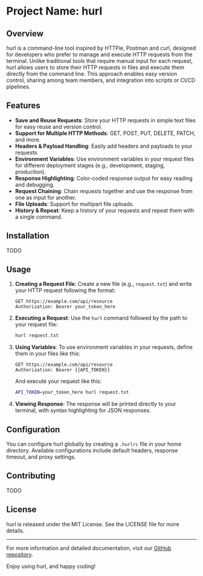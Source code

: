# Project Name: hurl

## Overview

hurl is a command-line tool inspired by HTTPie, Postman and curl, designed for developers who prefer to manage and execute HTTP requests from the terminal. Unlike traditional tools that require manual input for each request, hurl allows users to store their HTTP requests in files and execute them directly from the command line. This approach enables easy version control, sharing among team members, and integration into scripts or CI/CD pipelines.

## Features

- **Save and Reuse Requests**: Store your HTTP requests in simple text files for easy reuse and version control.
- **Support for Multiple HTTP Methods**: GET, POST, PUT, DELETE, PATCH, and more.
- **Headers & Payload Handling**: Easily add headers and payloads to your requests.
- **Environment Variables**: Use environment variables in your request files for different deployment stages (e.g., development, staging, production).
- **Response Highlighting**: Color-coded response output for easy reading and debugging.
- **Request Chaining**: Chain requests together and use the response from one as input for another.
- **File Uploads**: Support for multipart file uploads.
- **History & Repeat**: Keep a history of your requests and repeat them with a single command.

## Installation
TODO

## Usage

1. **Creating a Request File**: Create a new file (e.g., `request.txt`) and write your HTTP request following the format:

    ```
    GET https://example.com/api/resource
    Authorization: Bearer your_token_here
    ```

2. **Executing a Request**: Use the `hurl` command followed by the path to your request file:

    ```bash
    hurl request.txt
    ```

3. **Using Variables**: To use environment variables in your requests, define them in your files like this:

    ```
    GET https://example.com/api/resource
    Authorization: Bearer {{API_TOKEN}}
    ```

    And execute your request like this:

    ```bash
    API_TOKEN=your_token_here hurl request.txt
    ```

4. **Viewing Response**: The response will be printed directly to your terminal, with syntax highlighting for JSON responses.

## Configuration

You can configure hurl globally by creating a `.hurlrc` file in your home directory. Available configurations include default headers, response timeout, and proxy settings.

## Contributing

TODO

## License

hurl is released under the MIT License. See the LICENSE file for more details.

---

For more information and detailed documentation, visit our [GitHub repository](https://github.com/yourusername/hurl).

Enjoy using hurl, and happy coding!

